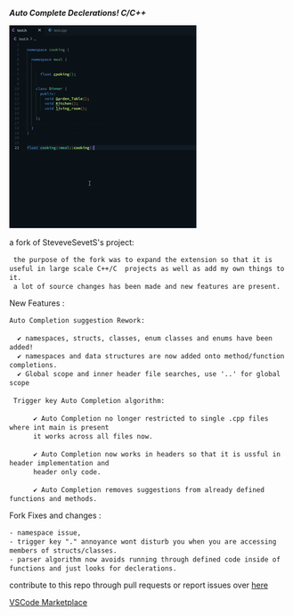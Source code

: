  ***Auto Complete Declerations! C/C++***
  
  
  ![x](https://github.com/copelands-forks/autocomplete-c-cpp-declerations/blob/master/img/sc.gif)

  
  
  
  a fork of SteveveSevetS's project:
  
     the purpose of the fork was to expand the extension so that it is useful in large scale C++/C  projects as well as add my own things to it.
     a lot of source changes has been made and new features are present.
  
  New Features : 

    Auto Completion suggestion Rework:
    
      ✔️ namespaces, structs, classes, enum classes and enums have been added!
      ✔️ namespaces and data structures are now added onto method/function completions.
      ✔️ Global scope and inner header file searches, use '..' for global scope  
        
     Trigger key Auto Completion algorithm:
  
          ✔️ Auto Completion no longer restricted to single .cpp files where int main is present
          it works across all files now.
  
          ✔️ Auto Completion now works in headers so that it is ussful in header implementation and
          header only code.

          ✔️ Auto Completion removes suggestions from already defined functions and methods.
          
    

      
      
    
  Fork Fixes and changes :  
  
    - namespace issue, 
    - trigger key "." annoyance wont disturb you when you are accessing members of structs/classes.
    - parser algorithm now avoids running through defined code inside of functions and just looks for declerations.


contribute to this repo through pull requests or report issues  over [here](https://github.com/copelands-forks/autocomplete-c-cpp-declerations/)

[VSCode Marketplace](https://marketplace.visualstudio.com/items?itemName=jordanpetak.autocomplete-c-cpp-declerations)
